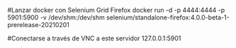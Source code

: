 #Lanzar docker con Selenium Grid Firefox
docker run -d -p 4444:4444 -p 5901:5900 -v /dev/shm:/dev/shm selenium/standalone-firefox:4.0.0-beta-1-prerelease-20210201

#Conectarse a través de VNC a este servidor
127.0.0.1:5901
